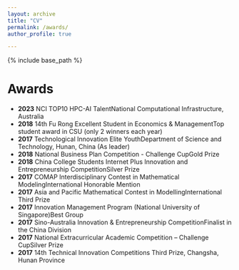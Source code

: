 ```yaml
---
layout: archive
title: "CV"
permalink: /awards/
author_profile: true

---
```


{% include base_path %}

Awards
======

- **2023** NCI TOP10 HPC-AI TalentNational Computational Infrastructure, Australia
- **2018** 14th Fu Rong Excellent Student in Economics & ManagementTop student award in CSU (only 2 winners each year)
- **2017** Technological Innovation Elite YouthDepartment of Science and Technology, Hunan, China (As leader)
- **2018** National Business Plan Competition - Challenge CupGold Prize
- **2018** China College Students Internet Plus Innovation and Entrepreneurship CompetitionSilver Prize
- **2017** COMAP Interdisciplinary Contest in Mathematical ModelingInternational Honorable Mention
- **2017** Asia and Pacific Mathematical Contest in ModellingInternational Third Prize
- **2017** Innovation Management Program (National University of Singapore)Best Group
- **2017** Sino-Australia Innovation & Entrepreneurship CompetitionFinalist in the China Division
- **2017** National Extracurricular Academic Competition – Challenge CupSilver Prize
- **2017** 14th Technical Innovation Competitions
  Third Prize, Changsha, Hunan Province